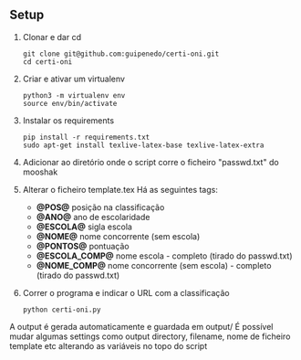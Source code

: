 ## Setup

1. Clonar e dar cd

    ```
    git clone git@github.com:guipenedo/certi-oni.git
    cd certi-oni
    ```

2. Criar e ativar um virtualenv
    ```
    python3 -m virtualenv env
    source env/bin/activate
    ```
    
3. Instalar os requirements

    ```
    pip install -r requirements.txt
    sudo apt-get install texlive-latex-base texlive-latex-extra
    ```

4. Adicionar ao diretório onde o script corre o ficheiro "passwd.txt" do mooshak

5. Alterar o ficheiro template.tex
    Há as seguintes tags:
    - **@POS@** posição na classificação
    - **@ANO@** ano de escolaridade
    - **@ESCOLA@** sigla escola
    - **@NOME@** nome concorrente (sem escola)
    - **@PONTOS@** pontuação
    - **@ESCOLA_COMP@** nome escola - completo (tirado do passwd.txt)
    - **@NOME_COMP@** nome concorrente (sem escola) - completo (tirado do passwd.txt)

6. Correr o programa e indicar o URL com a classificação
    ```
    python certi-oni.py
    ```

A output é gerada automaticamente e guardada em output/
É possível mudar algumas settings como output directory, filename, nome de ficheiro template etc alterando as variáveis no topo do script